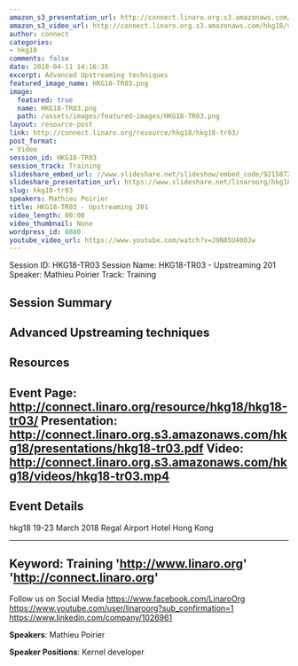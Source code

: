 ```yaml
---
amazon_s3_presentation_url: http://connect.linaro.org.s3.amazonaws.com/hkg18/presentations/hkg18-tr03.pdf
amazon_s3_video_url: http://connect.linaro.org.s3.amazonaws.com/hkg18/videos/hkg18-tr03.mp4
author: connect
categories:
- hkg18
comments: false
date: 2018-04-11 14:16:35
excerpt: Advanced Upstreaming techniques
featured_image_name: HKG18-TR03.png
image:
  featured: true
  name: HKG18-TR03.png
  path: /assets/images/featured-images/HKG18-TR03.png
layout: resource-post
link: http://connect.linaro.org/resource/hkg18/hkg18-tr03/
post_format:
- Video
session_id: HKG18-TR03
session_track: Training
slideshare_embed_url: //www.slideshare.net/slideshow/embed_code/92158721
slideshare_presentation_url: https://www.slideshare.net/linaroorg/hkg18tr03-upstreaming-201
slug: hkg18-tr03
speakers: Mathieu Poirier
title: HKG18-TR03 - Upstreaming 201
video_length: 00:00
video_thumbnail: None
wordpress_id: 8880
youtube_video_url: https://www.youtube.com/watch?v=J9N85U40OJw
---
```


Session ID: HKG18-TR03
Session Name: HKG18-TR03 - Upstreaming 201
Speaker: Mathieu Poirier
Track: Training


## Session Summary
Advanced Upstreaming techniques
---------------------------------------------------
## Resources
Event Page: http://connect.linaro.org/resource/hkg18/hkg18-tr03/
Presentation: http://connect.linaro.org.s3.amazonaws.com/hkg18/presentations/hkg18-tr03.pdf
Video: http://connect.linaro.org.s3.amazonaws.com/hkg18/videos/hkg18-tr03.mp4
 ---------------------------------------------------
## Event Details
hkg18
19-23 March 2018 
Regal Airport Hotel Hong Kong

---------------------------------------------------
Keyword: Training
'http://www.linaro.org'
'http://connect.linaro.org'
---------------------------------------------------
Follow us on Social Media
https://www.facebook.com/LinaroOrg
https://www.youtube.com/user/linaroorg?sub_confirmation=1
https://www.linkedin.com/company/1026961

**Speakers**: Mathieu Poirier

**Speaker Positions**: Kernel developer